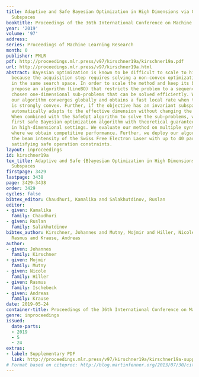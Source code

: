 ```yaml
---
title: Adaptive and Safe Bayesian Optimization in High Dimensions via One-Dimensional
  Subspaces
booktitle: Proceedings of the 36th International Conference on Machine Learning
year: '2019'
volume: '97'
address: 
series: Proceedings of Machine Learning Research
month: 0
publisher: PMLR
pdf: http://proceedings.mlr.press/v97/kirschner19a/kirschner19a.pdf
url: http://proceedings.mlr.press/v97/kirschner19a.html
abstract: Bayesian optimization is known to be difficult to scale to high dimensions,
  because the acquisition step requires solving a non-convex optimization problem
  in the same search space. In order to scale the method and keep its benefits, we
  propose an algorithm (LineBO) that restricts the problem to a sequence of iteratively
  chosen one-dimensional sub-problems that can be solved efficiently. We show that
  our algorithm converges globally and obtains a fast local rate when the function
  is strongly convex. Further, if the objective has an invariant subspace, our method
  automatically adapts to the effective dimension without changing the algorithm.
  When combined with the SafeOpt algorithm to solve the sub-problems, we obtain the
  first safe Bayesian optimization algorithm with theoretical guarantees applicable
  in high-dimensional settings. We evaluate our method on multiple synthetic benchmarks,
  where we obtain competitive performance. Further, we deploy our algorithm to optimize
  the beam intensity of the Swiss Free Electron Laser with up to 40 parameters while
  satisfying safe operation constraints.
layout: inproceedings
id: kirschner19a
tex_title: Adaptive and Safe {B}ayesian Optimization in High Dimensions via One-Dimensional
  Subspaces
firstpage: 3429
lastpage: 3438
page: 3429-3438
order: 3429
cycles: false
bibtex_editor: Chaudhuri, Kamalika and Salakhutdinov, Ruslan
editor:
- given: Kamalika
  family: Chaudhuri
- given: Ruslan
  family: Salakhutdinov
bibtex_author: Kirschner, Johannes and Mutny, Mojmir and Hiller, Nicole and Ischebeck,
  Rasmus and Krause, Andreas
author:
- given: Johannes
  family: Kirschner
- given: Mojmir
  family: Mutny
- given: Nicole
  family: Hiller
- given: Rasmus
  family: Ischebeck
- given: Andreas
  family: Krause
date: 2019-05-24
container-title: Proceedings of the 36th International Conference on Machine Learning
genre: inproceedings
issued:
  date-parts:
  - 2019
  - 5
  - 24
extras:
- label: Supplementary PDF
  link: http://proceedings.mlr.press/v97/kirschner19a/kirschner19a-supp.pdf
# Format based on citeproc: http://blog.martinfenner.org/2013/07/30/citeproc-yaml-for-bibliographies/
---
```

